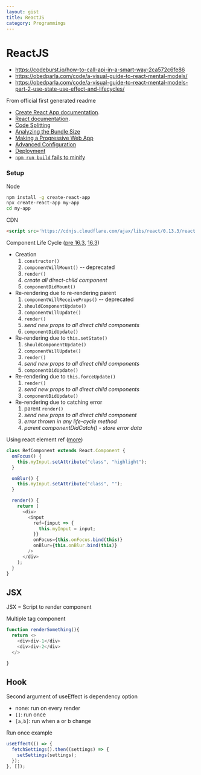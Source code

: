 ```yaml
---
layout: gist
title: ReactJS
category: Programmings
---
```


# ReactJS

- <https://codeburst.io/how-to-call-api-in-a-smart-way-2ca572c6fe86>
- <https://obedparla.com/code/a-visual-guide-to-react-mental-models/>
- <https://obedparla.com/code/a-visual-guide-to-react-mental-models-part-2-use-state-use-effect-and-lifecycles/>


From official first generated readme

- [Create React App documentation](https://facebook.github.io/create-react-app/docs/getting-started).
- [React documentation](https://reactjs.org/).
- [Code Splitting](https://facebook.github.io/create-react-app/docs/code-splitting)
- [Analyzing the Bundle Size](https://facebook.github.io/create-react-app/docs/analyzing-the-bundle-size)
- [Making a Progressive Web App](https://facebook.github.io/create-react-app/docs/making-a-progressive-web-app)
- [Advanced Configuration](https://facebook.github.io/create-react-app/docs/advanced-configuration)
- [Deployment](https://facebook.github.io/create-react-app/docs/deployment)
- [`npm run build` fails to minify](https://facebook.github.io/create-react-app/docs/troubleshooting#npm-run-build-fails-to-minify)


### Setup

Node
```bash   
npm install -g create-react-app
npx create-react-app my-app
cd my-app
```

CDN
```html
<script src='https://cdnjs.cloudflare.com/ajax/libs/react/0.13.3/react.js'></script>
```

Component Life Cycle ([pre 16.3](https://medium.com/@baphemot/understanding-reactjs-component-life-cycle-823a640b3e8d), [16.3](https://medium.com/@baphemot/understanding-react-react-16-3-component-life-cycle-23129bc7a705)) 
- Creation
  1. `constructor()`
  2. `componentWillMount()` -- deprecated 
  3. `render()`
  4. *create all direct-child component*
  5. `componentDidMount()`
- Re-rendering due to re-rendering parent
  1. `componentWillReceiveProps()` -- deprecated
  2. `shouldComponentUpdate()`
  3. `componentWillUpdate()`
  4. `render()`
  5. *send new props to all direct child components*
  6. `componentDidUpdate()`
- Re-rendering due to `this.setState()`
  1. `shouldComponentUpdate()`
  2. `componentWillUpdate()`
  3. `render()`
  4. *send new props to all direct child components*
  5. `componentDidUpdate()`
- Re-rendering due to `this.forceUpdate()`
  1. `render()`
  2. *send new props to all direct child components*
  3. `componentDidUpdate()`
- Re-rendering due to catching error
  1. parent `render()`
  2. *send new props to all direct child component*
  3. *error thrown in any life-cycle method*
  4. *parent componentDidCatch() - store error data*

Using react element ref ([more](https://www.javascriptstuff.com/use-refs-not-ids/))
```js
class RefComponent extends React.Component {
  onFocus() {
    this.myInput.setAttribute("class", "highlight");
  }

  onBlur() {
    this.myInput.setAttribute("class", "");
  }

  render() {
    return (
      <div>
        <input
          ref={input => {
            this.myInput = input;
          }}
          onFocus={this.onFocus.bind(this)}
          onBlur={this.onBlur.bind(this)}
        />
      </div>
    );
  }
}
```

## JSX

JSX = Script to render component

Multiple tag component
```js
function renderSomething(){
  return <>
    <div>div-1</div>
    <div>div-2</div>
  </>

}
```


## Hook

Second argument of useEffect is dependency option
- none: run on every render
- `[]`: run once
- `[a,b]`: run when a or b change


Run once example
```js
useEffect(() => {
  fetchSettings().then((settings) => {
    setSettings(settings);
  });
}, []);
```

